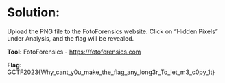 # Solution: 
Upload the PNG file to the FotoForensics website. Click on “Hidden Pixels” under Analysis, and the flag will be revealed. 



**Tool:** FotoForensics - https://fotoforensics.com 

**Flag:** GCTF2023{Why_cant_y0u_make_the_flag_any_long3r_To_let_m3_c0py_1t} 

